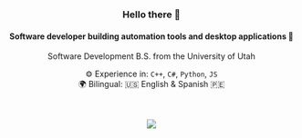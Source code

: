 <div align="center">
<h3>Hello there 🫡 </h3>
<h4>Software developer building automation tools and desktop applications 👾 </h4>

Software Development B.S. from the University of Utah

<p>
  ⚙️ Experience in: <code>C++</code>, <code>C#</code>, <code>Python</code>, <code>JS</code>
  <br>
  🌍 Bilingual: 🇺🇸 English & Spanish 🇵🇪
</p>

<br>
<br>

<img src="https://github-readme-activity-graph.vercel.app/graph?username=octavope&theme=react-dark&bg_color=20232a&hide_border=true" />
  
</div>
